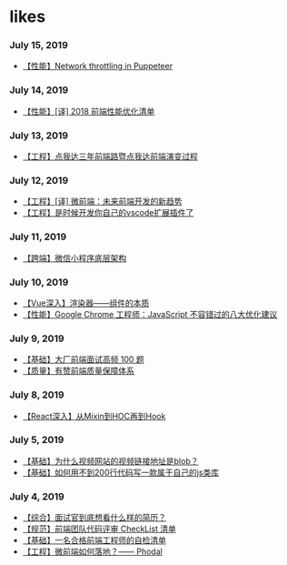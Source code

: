 # likes

### July 15, 2019

- [【性能】Network throttling in Puppeteer](https://fdalvi.github.io/blog/2018-02-05-puppeteer-network-throttle/)

### July 14, 2019

- [【性能】[译] 2018 前端性能优化清单](https://juejin.im/post/5a966bd16fb9a0635172a50a)

### July 13, 2019

- [【工程】点我达三年前端路暨点我达前端演变过程](https://juejin.im/post/5d292c0ef265da1ba56b4bd4)

### July 12, 2019 

- [【工程】[译] 微前端：未来前端开发的新趋势](https://github.com/xitu/gold-miner/blob/master/TODO1/micro-frontends-1.md)
- [【工程】是时候开发你自己的vscode扩展插件了](https://juejin.im/post/5d2755c4e51d45105e021360)



### July 11, 2019 

- [【跨端】微信小程序底层架构](https://juejin.im/post/5d26bbb851882530af13996e)

### July 10, 2019 

- [【Vue深入】渲染器——组件的本质](http://hcysun.me/vue-design/zh)
- [【性能】Google Chrome 工程师：JavaScript 不容错过的八大优化建议](https://dwz.cn/ZJhnsKVL)

### July 9, 2019 

- [【基础】大厂前端面试高频 100 题](https://juejin.im/post/5d23e750f265da1b855c7bbe)
- [【质量】有赞前端质量保障体系](https://juejin.im/post/5d24096ee51d454d1d6285a1)


### July 8, 2019 

- [【React深入】从Mixin到HOC再到Hook](https://juejin.im/post/5cad39b3f265da03502b1c0a)

### July 5, 2019 

- [【基础】为什么视频网站的视频链接地址是blob？](https://juejin.im/post/5d1ea7a8e51d454fd8057bea)
- [【基础】如何用不到200行代码写一款属于自己的js类库](https://juejin.im/post/5d1e26a2e51d45595319e3a9)

### July 4, 2019 

- [【综合】面试官到底想看什么样的简历？](https://juejin.im/post/5d1d52aff265da1bb2774de0)
- [【规范】前端团队代码评审 CheckList 清单](https://juejin.im/post/5d1c6550518825330a3bfa01)
- [【基础】一名合格前端工程师的自检清单](https://zhuanlan.zhihu.com/p/64852496)
- [【工程】微前端如何落地？—— Phodal](https://juejin.im/post/5d1d8d426fb9a07efe2dda40)

